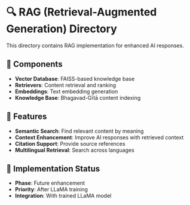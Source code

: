 # 🔍 RAG (Retrieval-Augmented Generation) Directory

This directory contains RAG implementation for enhanced AI responses.

## 📁 Components

- **Vector Database**: FAISS-based knowledge base
- **Retrievers**: Content retrieval and ranking
- **Embeddings**: Text embedding generation
- **Knowledge Base**: Bhagavad-Gītā content indexing

## 🎯 Features

- **Semantic Search**: Find relevant content by meaning
- **Context Enhancement**: Improve AI responses with retrieved context
- **Citation Support**: Provide source references
- **Multilingual Retrieval**: Search across languages

## 🚀 Implementation Status

- **Phase**: Future enhancement
- **Priority**: After LLaMA training
- **Integration**: With trained LLaMA model

